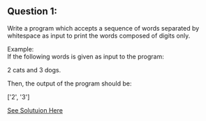   Question 1:
  ---------------
  Write a program which accepts a sequence of words separated by whitespace as input to print the words composed of digits only.  

Example:  
If the following words is given as input to the program:  

2 cats and 3 dogs.  

Then, the output of the program should be:  

['2', '3']

[See Solutuion Here](https://github.com/Avi-1996/100-Days-Code-Challenge/blob/master/100DayCode/Day72/Ques1.py)
